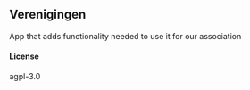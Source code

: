 ## Verenigingen

App that adds functionality needed to use it for our association

#### License

agpl-3.0

